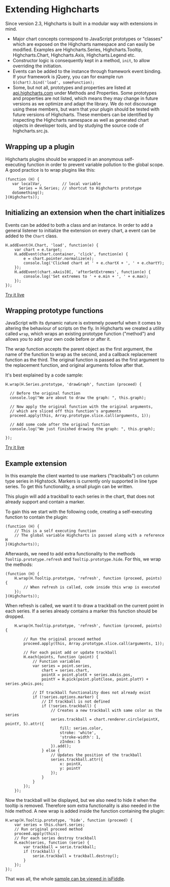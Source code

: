 Extending Highcharts
====================

Since version 2.3, Highcharts is built in a modular way with extensions in mind. 

*   Major chart concepts correspond to JavaScript prototypes or "classes" which are exposed on the Highcharts namespace and can easily be modified. Examples are Highcharts.Series, Highcharts.Tooltip, Highcharts.Chart, Highcharts.Axis, Highcharts.Legend etc.
*   Constructor logic is consequently kept in a method, `init`, to allow overriding the initiation.
*   Events can be added to the instance through framework event binding. If your framework is jQuery, you can for example run  
    `$(chart).bind('load', someFunction);`
*   Some, but not all, prototypes and properties are listed at [api.highcharts.com](http://api.highcharts.com) under Methods and Properties. Some prototypes and properties are not listed, which means they may change in future versions as we optimize and adapt the library. We do not discourage using these members, but warn that your plugin should be tested with future versions of Highcharts. These members can be identified by inspecting the Highcharts namespace as well as generated chart objects in developer tools, and by studying the source code of highcharts.src.js.

Wrapping up a plugin
--------------------

Highcharts plugins should be wrapped in an anonymous self-executing function in order to prevent variable pollution to the global scope. A good practice is to wrap plugins like this:

    
    (function (H) {
       var localVar,         // local variable
          Series = H.Series; // shortcut to Highcharts prototype
       doSomething();
    }(Highcharts));

Initializing an extension when the chart initializes
----------------------------------------------------

Events can be added to both a class and an instance. In order to add a general listener to initialize the extension on every chart, a event can be added to the `Chart` class.

    
    H.addEvent(H.Chart, 'load', function(e) {
        var chart = e.target;
        H.addEvent(chart.container, 'click', function(e) {
            e = chart.pointer.normalize(e);
            console.log('Clicked chart at ' + e.chartX + ', ' + e.chartY);
        });
        H.addEvent(chart.xAxis[0[, 'afterSetExtremes', function(e) {
            console.log('Set extremes to ' + e.min + ', ' + e.max);
        });
    });
    

[Try it live](https://jsfiddle.net/gh/get/library/pure/highcharts/highcharts/tree/master/samples/highcharts/chart/events-load-class/)

Wrapping prototype functions
----------------------------

JavaScript with its dynamic nature is extremely powerful when it comes to altering the behaviour of scripts on the fly. In Highcharts we created a utility called `wrap`, which wraps an existing prototype function ("method") and allows you to add your own code before or after it. 

The wrap function accepts the parent object as the first argument, the name of the function to wrap as the second, and a callback replacement function as the third. The original function is passed as the first argument to the replacement function, and original arguments follow after that.

It's best explained by a code sample:

    
    H.wrap(H.Series.prototype, 'drawGraph', function (proceed) {
    
      // Before the original function
      console.log("We are about to draw the graph: ", this.graph);
    
      // Now apply the original function with the original arguments, 
      // which are sliced off this function's arguments
      proceed.apply(this, Array.prototype.slice.call(arguments, 1));
    
      // Add some code after the original function
      console.log("We just finished drawing the graph: ", this.graph);
    
    });
    

[Try it live](http://jsfiddle.net/highcharts/DuuBr/)

Example extension
-----------------

In this example the client wanted to use markers ("trackballs") on column type series in Highstock. Markers is currently only supported in line type series. To get this functionality, a small plugin can be written.

This plugin will add a trackball to each series in the chart, that does not already support and contain a marker.

To gain this we start with the following code, creating a self-executing function to contain the plugin:

    
    (function (H) {
        // This is a self executing function
        // The global variable Highcharts is passed along with a reference H
    }(Highcharts));
    

Afterwards, we need to add extra functionality to the methods `Tooltip.prototype.refresh` and `Tooltip.prototype.hide`. For this, we wrap the methods:

    
    (function (H) {
        H.wrap(H.Tooltip.prototype, 'refresh', function (proceed, points) {
            // When refresh is called, code inside this wrap is executed
        });
    }(Highcharts));
    

When refresh is called, we want it to draw a trackball on the current point in each series. If a series already contains a marker this function should be dropped.

    
        H.wrap(H.Tooltip.prototype, 'refresh', function (proceed, points) {
    
            // Run the original proceed method
            proceed.apply(this, Array.prototype.slice.call(arguments, 1));
    
            // For each point add or update trackball
            H.each(points, function (point) {
                // Function variables
                var series = point.series,
                    chart = series.chart,
                    pointX = point.plotX + series.xAxis.pos,
                    pointY = H.pick(point.plotClose, point.plotY) + series.yAxis.pos;
    
                // If trackball functionality does not already exist
                if (!series.options.marker) {
                    // If trackball is not defined
                    if (!series.trackball) {
                        // Creates a new trackball with same color as the series
                        series.trackball = chart.renderer.circle(pointX, pointY, 5).attr({
                            fill: series.color,
                            stroke: 'white',
                            'stroke-width': 1,
                            zIndex: 5
                        }).add();
                    } else {
                        // Updates the position of the trackball
                        series.trackball.attr({
                            x: pointX,
                            y: pointY
                        });
                    }
                }
            });
        });
    

Now the trackball will be displayed, but we also need to hide it when the tooltip is removed. Therefore som extra functionality is also needed in the hide method. A new wrap is added inside the function containing the plugin:

    
    H.wrap(H.Tooltip.prototype, 'hide', function (proceed) {
        var series = this.chart.series;
        // Run original proceed method
        proceed.apply(this);
        // For each series destroy trackball
        H.each(series, function (serie) {
            var trackball = serie.trackball;
            if (trackball) {
                serie.trackball = trackball.destroy();
            }
        });
    });

That was all, the whole [sample can be viewed in jsFiddle](http://jsfiddle.net/highcharts/nhVbs/).